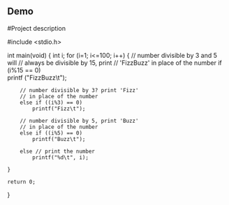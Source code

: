 ## Demo

#Project description

#include <stdio.h>
 
int main(void)
{
    int i;
    for (i=1; i<=100; i++)
    {
        // number divisible by 3 and 5 will
        // always be divisible by 15, print
        // 'FizzBuzz' in place of the number
        if (i%15 == 0)       
            printf ("FizzBuzz\t");   
         
        // number divisible by 3? print 'Fizz'
        // in place of the number
        else if ((i%3) == 0)   
            printf("Fizz\t");                
         
        // number divisible by 5, print 'Buzz' 
        // in place of the number
        else if ((i%5) == 0)                      
            printf("Buzz\t");                
     
        else // print the number           
            printf("%d\t", i);                
 
    }
 
    return 0;
}
